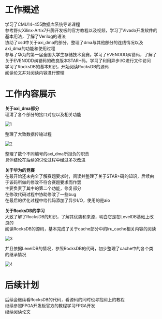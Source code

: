 # **工作概述**

学习了CMU14-455数据库系统导论课程  
参考野火Xilinx-Artix7升腾开发板的官方教程以及视频，学习了Vivado开发软件的基本用法，了解了Verilog的语法  
协助了csd中关于axi_dma的部分，整理了dma与其他部分的连线情况以及axi_dma的功能和使用过程  
参与了华为的第一届全国大学生存储技术竞赛，学习了EVENODD纠错码，了解了关于EVENODD纠错码的改良版本STAR+码，学习了利用异步I/O进行文件访问  
学习了RocksDB的基本知识，开始阅读RocksDB的源码  
阅读论文并对阅读内容进行整理  

# **工作内容展示**

**关于axi_dma部分**  
理清了各个部分的接口对应以及相关功能

![1](https://img-blog.csdnimg.cn/0c20560c66d9492889fc0133cbde76f4.png#pic_center)


整理了大致数据传输过程  

![2](https://img-blog.csdnimg.cn/e2b77d639463499db0a705d255947531.png#pic_center)


整理了数个不同编号的axi_dma所担负的职责  
具体结论在后续的讨论过程中经过多次改进

**关于华为的竞赛**  
在最开始还未完全了解赛题要求时，阅读并整理了关于STAR+码的知识，后续由于该码所做的修改不符合赛题要求而作罢  
主要负责了其中的第二个功能，修复部分  
在修改代码过程中协助修改了一些bug  
在最后的优化过程中给代码添加了异步I/O，使用的是aio  

**关于RocksDB的学习**  
大致了解了RocksDB的知识，了解其优势和来源，明白它是在LevelDB基础上改良的  
阅读RocksDB的源码，基本完成了关于cache部分中的lru_cache相关内容的阅读  

![3](https://img-blog.csdnimg.cn/0f0eb6abdf6040a38ec6ccd134fd3ca6.png#pic_center)


并且依据LevelDB的情况，参照RocksDB的代码，初步整理了cache中的各个类的继承情况

![4](https://img-blog.csdnimg.cn/8467f7e3f63b4089a1cb18d6dfea4dd7.png#pic_center)



# **后续计划**

后续会继续看RocksDB的代码，看源码的同时也寻找网上的教程   
继续参照FPGA开发板官方的教程学习FPGA开发  
继续阅读论文 